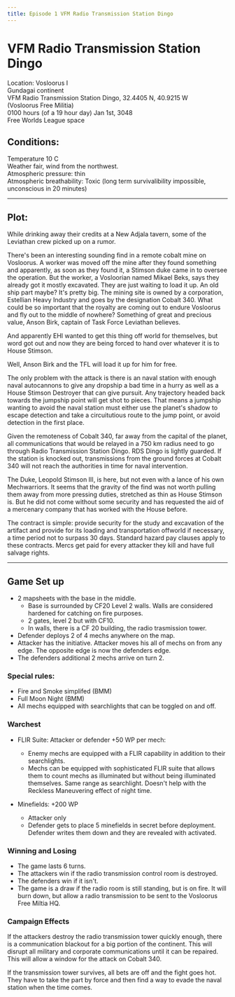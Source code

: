 ```yaml
---
title: Episode 1 VFM Radio Transmission Station Dingo
---
```


# VFM Radio Transmission Station Dingo
Location: Vosloorus I  
Gundagai continent  
VFM Radio Transmission Station Dingo, 32.4405 N, 40.9215 W  
(Vosloorus Free Militia)  
0100 hours (of a 19 hour day) Jan 1st, 3048  
Free Worlds League space  

## Conditions:
Temperature 10 C  
Weather fair, wind from the northwest.  
Atmospheric pressure: thin  
Atmospheric breathability: Toxic (long term survivalibility impossible, unconscious in 20 minutes)  

---

## Plot:

While drinking away their credits at a New Adjala tavern, some of the Leviathan crew picked up on a rumor.  

There's been an interesting sounding find in a remote cobalt mine on Vosloorus. A worker was moved off the mine after they found something and apparently, as soon as they found it, a Stimson duke came in to oversee the operation. But the worker, a Vosloorian named Mikael Beks, says they already got it mostly excavated. They are just waiting to load it up. An old ship part maybe? It's pretty big. The mining site is owned by a corporation, Estellian Heavy Industry and goes by the designation Cobalt 340. What could be so important that the royalty are coming out to endure Vosloorus and fly out to the middle of nowhere? Something of great and precious value, Anson Birk, captain of Task Force Leviathan believes.

And apparently EHI wanted to get this thing off world for themselves, but word got out and now they are being forced to hand over whatever it is to House Stimson.

Well, Anson Birk and the TFL will load it up for him for free. 

The only problem with the attack is there is an naval station with enough naval autocannons to give any dropship a bad time in a hurry as well as a House Stimson Destroyer that can give pursuit. Any trajectory headed back towards the jumpship point will get shot to pieces. That means a jumpship wanting to avoid the naval station must either use the planet's shadow to escape detection and take a circuitutious route to the jump point, or avoid detection in the first place.

Given the remoteness of Cobalt 340, far away from the capital of the planet, all communications that would be relayed in a 750 km radius need to go through Radio Transmission Station Dingo. RDS Dingo is lightly guarded. If the station is knocked out, transmissions from the ground forces at Cobalt 340 will not reach the authorities in time for naval intervention.

The Duke, Leopold Stimson III, is here, but not even with a lance of his own Mechwarriors. It seems that the gravity of the find was not worth pulling them away from more pressing duties, stretched as thin as House Stimson is. But he did not come without some security and has requested the aid of a mercenary company that has worked with the House before. 

The contract is simple: provide security for the study and excavation of the artifact and provide for its loading and transportation offworld if necessary, a time period not to surpass 30 days. Standard hazard pay clauses apply to these contracts. Mercs get paid for every attacker they kill and have full salvage rights. 

---

## Game Set up
* 2 mapsheets with the base in the middle. 
	* Base is surrounded by CF20 Level 2 walls. Walls are considered hardened for catching on fire purposes.
	* 2 gates, level 2 but with CF10.
	* In walls, there is a CF 20 building, the radio trasmission tower. 
* Defender deploys 2 of 4 mechs anywhere on the map.
* Attacker has the initiative. Attacker moves his all of mechs on from any edge. The opposite edge is now the defenders edge. 
* The defenders additional 2 mechs arrive on turn 2.

### Special rules:
* Fire and Smoke simplifed (BMM)
* Full Moon Night (BMM)
* All mechs equipped with searchlights that can be toggled on and off.

### Warchest 
* FLIR Suite: Attacker or defender +50 WP per mech:
    - Enemy mechs are equipped with a FLIR capability in addition to their searchlights.
    - Mechs can be equipped with sophisticated FLIR suite that allows them to count mechs as illuminated but without being illuminated themselves. Same range as searchlight. Doesn't help with the Reckless Maneuvering effect of night time.

* Minefields: +200 WP
    * Attacker only
    * Defender gets to place 5 minefields in secret before deployment. Defender writes them down and they are revealed with activated.

### Winning and Losing
* The game lasts 6 turns. 
* The attackers win if the radio transmission control room is destroyed. 
* The defenders win if it isn't. 
* The game is a draw if the radio room is still standing, but is on fire. It will burn down, but allow a radio transmission to be sent to the Vosloorus Free Miltia HQ. 

### Campaign Effects
If the attackers destroy the radio transmission tower quickly enough, there is a communication blackout for a big portion of the continent. This will disrupt all military and corporate communications until it can be repaired. This will allow a window for the attack on Cobalt 340.  

If the transmission tower survives, all bets are off and the fight goes hot. They have to take the part by force and then find a way to evade the naval station when the time comes.